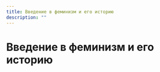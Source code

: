 ```yaml
---
title: Введение в феминизм и его историю
description: ""
---
```

# Введение в феминизм и его историю
